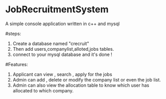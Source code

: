 # JobRecruitmentSystem
A simple console application written in c++ and mysql

#steps:

1. Create a database named "crecruit"
2. Then add users,companylist,alloted,jobs tables.
3. connect to your mysql database and it's done !


#Features:

1. Applicant can view , search , apply for the jobs
2. Admin can add , delete or modify the company list or even the job list.
3. Admin can also view the allocation table to know which user has allocated to which company.
